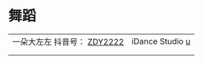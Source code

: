 # 舞蹈

|                                                                                                                                                                                                                                                                                                                                                    |                                                                                    |
| -------------------------------------------------------------------------------------------------------------------------------------------------------------------------------------------------------------------------------------------------------------------------------------------------------------------------------------------------- | ---------------------------------------------------------------------------------- |
| 一朵大左左 抖音号： [ZDY2222](https://www.douyin.com/user/MS4wLjABAAAAclPzyQ1qrFNbqfpV5SDTudu8l\_kdSSSJ6Vjf7dF-4mE?author\_id=63843963305\&enter\_from=video\_detail\&enter\_method=video\_title\&from\_gid=7018831644698201344\&group\_id=7018831644698201344\&log\_pb=%7B%22impr\_id%22%3A%22021634295617622fdbddc0300fff0010a81e3150000008b9f5e79%22%7D) | iDance Studio [u](https://www.youtube.com/channel/UCAbYEVIRjmhiqrBOf56UTkQ/videos) |
|                                                                                                                                                                                                                                                                                                                                                    |                                                                                    |
|                                                                                                                                                                                                                                                                                                                                                    |                                                                                    |
